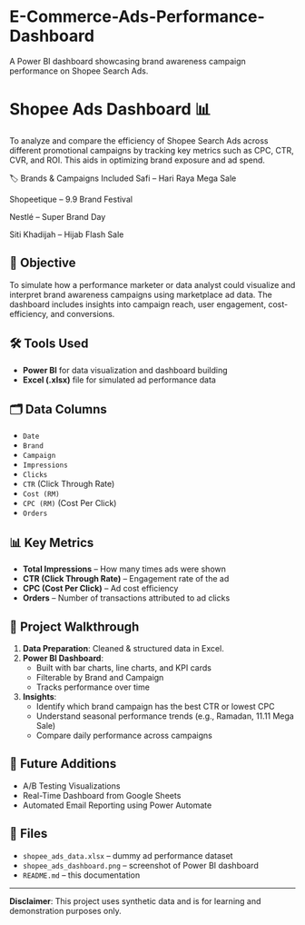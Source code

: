 # E-Commerce-Ads-Performance-Dashboard
A Power BI dashboard showcasing brand awareness campaign performance on Shopee Search Ads.


# Shopee Ads Dashboard 📊

To analyze and compare the efficiency of Shopee Search Ads across different promotional campaigns by tracking key metrics such as CPC, CTR, CVR, and ROI. This aids in optimizing brand exposure and ad spend.

🏷️ Brands & Campaigns Included
Safi – Hari Raya Mega Sale

Shopeetique – 9.9 Brand Festival

Nestlé – Super Brand Day

Siti Khadijah – Hijab Flash Sale

## 🎯 Objective

To simulate how a performance marketer or data analyst could visualize and interpret brand awareness campaigns using marketplace ad data. The dashboard includes insights into campaign reach, user engagement, cost-efficiency, and conversions.




## 🛠 Tools Used

- **Power BI** for data visualization and dashboard building  
- **Excel (.xlsx)** file for simulated ad performance data  

## 🗂 Data Columns

- `Date`  
- `Brand`  
- `Campaign`  
- `Impressions`  
- `Clicks`  
- `CTR` (Click Through Rate)  
- `Cost (RM)`  
- `CPC (RM)` (Cost Per Click)  
- `Orders`  

## 📊 Key Metrics

- **Total Impressions** – How many times ads were shown  
- **CTR (Click Through Rate)** – Engagement rate of the ad  
- **CPC (Cost Per Click)** – Ad cost efficiency  
- **Orders** – Number of transactions attributed to ad clicks  

## 📎 Project Walkthrough

1. **Data Preparation**: Cleaned & structured data in Excel.  
2. **Power BI Dashboard**:
   - Built with bar charts, line charts, and KPI cards
   - Filterable by Brand and Campaign
   - Tracks performance over time  
3. **Insights**:
   - Identify which brand campaign has the best CTR or lowest CPC  
   - Understand seasonal performance trends (e.g., Ramadan, 11.11 Mega Sale)  
   - Compare daily performance across campaigns  

## 🧪 Future Additions

- A/B Testing Visualizations  
- Real-Time Dashboard from Google Sheets  
- Automated Email Reporting using Power Automate  

## 📁 Files

- `shopee_ads_data.xlsx` – dummy ad performance dataset  
- `shopee_ads_dashboard.png` – screenshot of Power BI dashboard  
- `README.md` – this documentation  

---

**Disclaimer**: This project uses synthetic data and is for learning and demonstration purposes only.

